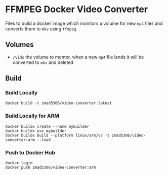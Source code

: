 # FFMPEG Docker Video Converter

Files to build a docker image which monitors a volume for new `mp4` files and converts them to `mkv` using `ffmpeg`.

## Volumes

- `/vids` the volume to montor, when a new `mp4` file lands it will be converted to `mkv` and deleted

## Build

### Build Locally

```#!/bin/bash
docker build -t zmad5306/video-converter:latest .
```

### Build Locally for ARM

```#!/bin/bash
docker buildx create --name mybuilder
docker buildx use mybuilder
docker buildx build --platform linux/arm/v7 -t zmad5306/video-converter:arm --load .
```
### Push to Docker Hub

```#!/bin/bash
docker login
docker push zmad5306/video-converter:arm
```
